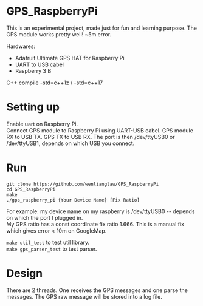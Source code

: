 # GPS\_RaspberryPi
This is an experimental project, made just for fun and learning purpose.  The GPS module works pretty well!  ~5m error.

Hardwares:
  * Adafruit Ultimate GPS HAT for Raspberry Pi
  * UART to USB cabel
  * Raspberry 3 B
  
C++ compile -std=c++1z / -std=c++17

# Setting up
Enable uart on Raspberry Pi.  
Connect GPS module to Raspberry Pi using UART-USB cabel.  GPS module RX to USB TX.  GPS TX to USB RX.
The port is then /dev/ttyUSB0 or /dev/ttyUSB1, depends on which USB you connect.

# Run
```
git clone https://github.com/wenlianglaw/GPS_RaspberryPi
cd GPS_RaspberryPi
make
./gps_raspberry_pi {Your Device Name} [Fix Ratio]
```
For example:  my device name on my raspberry is /dev/ttyUSB0 -- depends on which the port I plugged in.  
My GPS ratio has a const coordinate fix ratio 1.666.  This is a manual fix which gives error < 10m on GoogleMap.

```make util_test``` to test util library.  
```make gps_parser_test``` to test parser.

# Design
There are 2 threads.  One receives the GPS messages and one parse the messages.
The GPS raw message will be stored into a log file.
